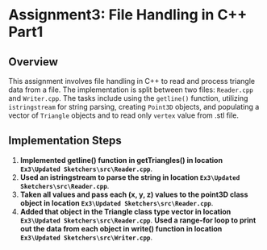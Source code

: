 # Assignment3: File Handling in C++ Part1

## Overview

This assignment involves file handling in C++ to read and process triangle data from a file. The implementation is split between two files: `Reader.cpp` and `Writer.cpp`. The tasks include using the `getline()` function, utilizing `istringstream` for string parsing, creating `Point3D` objects, and populating a vector of `Triangle` objects and to read only `vertex` value from .stl file.

## Implementation Steps

1. **Implemented getline() function in getTriangles() in location `Ex3\Updated Sketchers\src\Reader.cpp`**.
2. **Used an istringstream to parse the string in location `Ex3\Updated Sketchers\src\Reader.cpp`**.
3. **Taken all values and pass each (x, y, z) values to the point3D class object in location `Ex3\Updated Sketchers\src\Reader.cpp`**.
4. **Added that object in the Triangle class type vector in location `Ex3\Updated Sketchers\src\Reader.cpp`**.
**Used a range-for loop to print out the data from each object in write() function in location `Ex3\Updated Sketchers\src\Writer.cpp`**.
